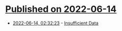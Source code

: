# [Published on 2022-06-14](index.md)

* [2022-06-14, 02:32:23](https://news.ycombinator.com/item?id=31734128) - [Insufficient Data](https://www.antipope.org/charlie/blog-static/2010/07/insufficient-data.html)
